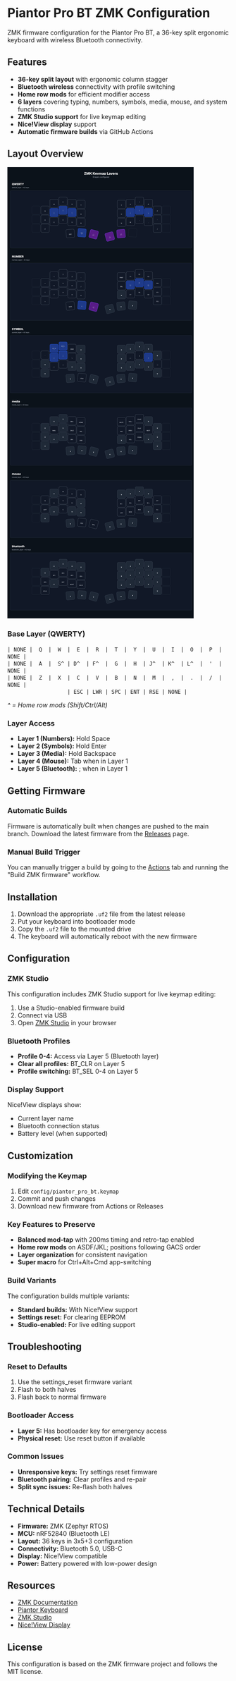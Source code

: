 # Piantor Pro BT ZMK Configuration

ZMK firmware configuration for the Piantor Pro BT, a 36-key split ergonomic keyboard with wireless Bluetooth connectivity.

## Features

- **36-key split layout** with ergonomic column stagger
- **Bluetooth wireless** connectivity with profile switching
- **Home row mods** for efficient modifier access
- **6 layers** covering typing, numbers, symbols, media, mouse, and system functions
- **ZMK Studio support** for live keymap editing
- **Nice!View display** support
- **Automatic firmware builds** via GitHub Actions

## Layout Overview

![Piantor Pro BT keymap](screenshots/keymap.png)

### Base Layer (QWERTY)
```
| NONE |  Q  |  W  |  E  |  R  |  T  |  Y  |  U  |  I  |  O  |  P  | NONE |
| NONE |  A  |  S^ | D^  | F^  |  G  |  H  | J^  | K^  | L^  |  '  | NONE |
| NONE |  Z  |  X  |  C  |  V  |  B  |  N  |  M  |  ,  |  .  |  /  | NONE |
                   | ESC | LWR | SPC | ENT | RSE | NONE |
```
*^ = Home row mods (Shift/Ctrl/Alt)*

### Layer Access
- **Layer 1 (Numbers):** Hold Space
- **Layer 2 (Symbols):** Hold Enter
- **Layer 3 (Media):** Hold Backspace
- **Layer 4 (Mouse):** Tab when in Layer 1
- **Layer 5 (Bluetooth):** ; when in Layer 1

## Getting Firmware

### Automatic Builds
Firmware is automatically built when changes are pushed to the main branch. Download the latest firmware from the [Releases](../../releases) page.

### Manual Build Trigger
You can manually trigger a build by going to the [Actions](../../actions) tab and running the "Build ZMK firmware" workflow.

## Installation

1. Download the appropriate `.uf2` file from the latest release
2. Put your keyboard into bootloader mode
3. Copy the `.uf2` file to the mounted drive
4. The keyboard will automatically reboot with the new firmware

## Configuration

### ZMK Studio
This configuration includes ZMK Studio support for live keymap editing:
1. Use a Studio-enabled firmware build
2. Connect via USB
3. Open [ZMK Studio](https://zmk.dev/docs/features/studio) in your browser

### Bluetooth Profiles
- **Profile 0-4:** Access via Layer 5 (Bluetooth layer)
- **Clear all profiles:** BT_CLR on Layer 5
- **Profile switching:** BT_SEL 0-4 on Layer 5

### Display Support
Nice!View displays show:
- Current layer name
- Bluetooth connection status
- Battery level (when supported)

## Customization

### Modifying the Keymap
1. Edit `config/piantor_pro_bt.keymap`
2. Commit and push changes
3. Download new firmware from Actions or Releases

### Key Features to Preserve
- **Balanced mod-tap** with 200ms timing and retro-tap enabled
- **Home row mods** on ASDF/JKL; positions following GACS order
- **Layer organization** for consistent navigation
- **Super macro** for Ctrl+Alt+Cmd app-switching

### Build Variants
The configuration builds multiple variants:
- **Standard builds:** With Nice!View support
- **Settings reset:** For clearing EEPROM
- **Studio-enabled:** For live editing support

## Troubleshooting

### Reset to Defaults
1. Use the settings_reset firmware variant
2. Flash to both halves
3. Flash back to normal firmware

### Bootloader Access
- **Layer 5:** Has bootloader key for emergency access
- **Physical reset:** Use reset button if available

### Common Issues
- **Unresponsive keys:** Try settings reset firmware
- **Bluetooth pairing:** Clear profiles and re-pair
- **Split sync issues:** Re-flash both halves

## Technical Details

- **Firmware:** ZMK (Zephyr RTOS)
- **MCU:** nRF52840 (Bluetooth LE)
- **Layout:** 36 keys in 3x5+3 configuration
- **Connectivity:** Bluetooth 5.0, USB-C
- **Display:** Nice!View compatible
- **Power:** Battery powered with low-power design

## Resources

- [ZMK Documentation](https://zmk.dev/)
- [Piantor Keyboard](https://github.com/beekeeb/piantor)
- [ZMK Studio](https://zmk.dev/docs/features/studio)
- [Nice!View Display](https://nicekeyboards.com/docs/nice-view/)

## License

This configuration is based on the ZMK firmware project and follows the MIT license.

